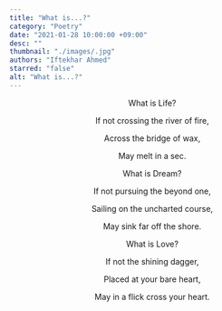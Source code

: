 ```yaml
---
title: "What is...?"
category: "Poetry"
date: "2021-01-28 10:00:00 +09:00"
desc: ""
thumbnail: "./images/.jpg"
authors: "Iftekhar Ahmed"
starred: "false"
alt: "What is...?"
---
```

<p style="text-align: center;align:center;">What is Life?</p>
<p style="text-align: center;align:center;">If not crossing the river of fire,</p>
<p style="text-align: center;align:center;">Across the  bridge of wax,</p>
<p style="text-align: center;align:center;">May melt in a sec.</p>
<p style="text-align: center;align:center;"> </p>
<p style="text-align: center;align:center;">What is Dream?</p>
<p style="text-align: center;align:center;">If not pursuing the beyond one,</p>
<p style="text-align: center;align:center;">Sailing on the uncharted course,</p>
<p style="text-align: center;align:center;">May sink far off the shore.</p>
<p style="text-align: center;align:center;"> </p>
<p style="text-align: center;align:center;">What is Love?</p>
<p style="text-align: center;align:center;">If not the shining dagger,</p>
<p style="text-align: center;align:center;">Placed at your bare heart,</p>
<p style="text-align: center;align:center;">May in a flick cross your heart.</p>